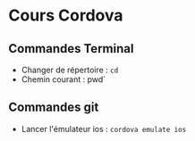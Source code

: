 # Cours Cordova

## Commandes Terminal

* Changer de répertoire : `cd`
* Chemin courant : pwd`

## Commandes git

* Lancer l'émulateur ios : `cordova emulate ios`